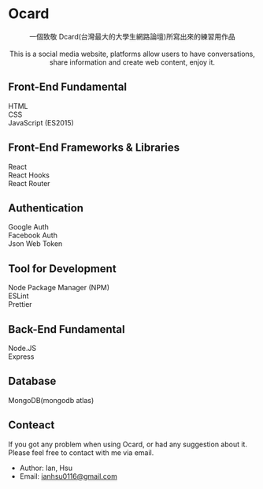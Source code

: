 # Ocard

<center>一個致敬 Dcard(台灣最大的大學生網路論壇)所寫出來的練習用作品</center>
<br />
<center>This is a social media website, platforms allow users to have conversations, share information and create web content, enjoy it.</center>

## Front-End Fundamental

HTML  
CSS  
JavaScript (ES2015)

## Front-End Frameworks & Libraries

React  
React Hooks  
React Router

## Authentication

Google Auth  
Facebook Auth  
Json Web Token

## Tool for Development

Node Package Manager (NPM)  
ESLint  
Prettier

## Back-End Fundamental

Node.JS  
Express

## Database

MongoDB(mongodb atlas)

## Conteact

If you got any problem when using Ocard, or had any suggestion about it. Please feel free to contact with me via email.

- Author: Ian, Hsu
- Email: ianhsu0116@gmail.com
